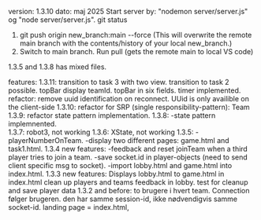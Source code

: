 version: 1.3.10
dato: maj 2025
Start server by: "nodemon server/server.js" og "node server/server.js".
git status

1. git push origin new_branch:main --force (This will overwrite the remote main branch with the contents/history of your local new_branch.)
2. Switch to main branch. Run pull (gets the remote main to local VS code)


1.3.5 and 1.3.8 has mixed files.

features:
1.3.11:
    transition to task 3 with two view.
    transition to task 2 possible.
    topBar display teamId.
    topBar in six fields.
    timer implemented.
    refactor: remove uuid identification on reconnect.
    UUid is only availible on the client-side
1.3.10:
    refactor for SRP (single responsibility-pattern): Team
1.3.9:
    refactor state pattern implementation.
1.3.8: 
    -state pattern implemnented.    
1.3.7: robot3, not working
1.3.6: XState, not working
1.3.5:
    -playerNumberOnTeam.
    -display two different pages: game.html and task1.html.
1.3.4 new features:
    -feedback and reset joinTeam when a third player tries to join a team.
    -save socket.id in player-objects (need to send client specific msg to socket).
    -import lobby.html and game.html into index.html.
1.3.3 new features:
    Displays lobby.html to game.html in index.html
    clean up players and teams
    feedback in lobby.
    test for cleanup and save player data
1.3.2 and before:
    to brugere i hvert team. 
    Connection følger brugeren. den har samme session-id, ikke nødvendigvis samme socket-id.
    landing page = index.html, 


    